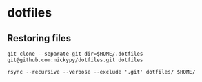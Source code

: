 # dotfiles

## Restoring files
```shell
git clone --separate-git-dir=$HOME/.dotfiles git@github.com:nickypy/dotfiles.git dotfiles

rsync --recursive --verbose --exclude '.git' dotfiles/ $HOME/
```
